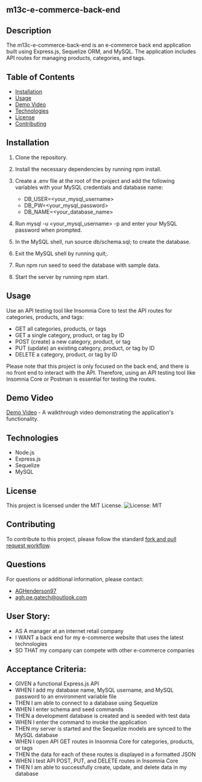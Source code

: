 ## m13c-e-commerce-back-end


## Description

The m13c-e-commerce-back-end is an e-commerce back end application built using Express.js, Sequelize ORM, and MySQL. The application includes API routes for managing products, categories, and tags.


## Table of Contents

- [Installation](#installation)
- [Usage](#usage)
- [Demo Video](#demo-video)
- [Technologies](#technologies)
- [License](#license)
- [Contributing](#contributing)


## Installation

1. Clone the repository.
2. Install the necessary dependencies by running npm install.
3. Create a .env file at the root of the project and add the following variables with your MySQL credentials and database name:  

    - DB_USER=<your_mysql_username>              
    - DB_PW=<your_mysql_password>
    - DB_NAME=<your_database_name>

4. Run mysql -u <your_mysql_username> -p and enter your MySQL password when prompted.
5. In the MySQL shell, run source db/schema.sql; to create the database.
6. Exit the MySQL shell by running quit;.
7. Run npm run seed to seed the database with sample data.
8. Start the server by running npm start.


## Usage

Use an API testing tool like Insomnia Core to test the API routes for categories, products, and tags:

- GET all categories, products, or tags
- GET a single category, product, or tag by ID
- POST (create) a new category, product, or tag
- PUT (update) an existing category, product, or tag by ID
- DELETE a category, product, or tag by ID

Please note that this project is only focused on the back end, and there is no front end to interact with the API. Therefore, using an API testing tool like Insomnia Core or Postman is essential for testing the routes.


## Demo Video

[Demo Video](https://) - A walkthrough video demonstrating the application's functionality.


## Technologies

- Node.js
- Express.js
- Sequelize
- MySQL


## License

This project is licensed under the MIT License.
![License: MIT](https://img.shields.io/badge/License-MIT-green.svg)


## Contributing

To contribute to this project, please follow the standard [fork and pull request workflow](https://docs.github.com/en/pull-requests/collaborating-with-pull-requests/working-with-forks/about-forks).


## Questions

For questions or additional information, please contact:

- [AGHenderson97](https://github.com/AGHenderson97)
- agh.pe.gatech@outlook.com


## User Story:

- AS A manager at an internet retail company
- I WANT a back end for my e-commerce website that uses the latest technologies
- SO THAT my company can compete with other e-commerce companies

## Acceptance Criteria:

- GIVEN a functional Express.js API
- WHEN I add my database name, MySQL username, and MySQL password to an environment variable file
- THEN I am able to connect to a database using Sequelize
- WHEN I enter schema and seed commands
- THEN a development database is created and is seeded with test data
- WHEN I enter the command to invoke the application
- THEN my server is started and the Sequelize models are synced to the MySQL database
- WHEN I open API GET routes in Insomnia Core for categories, products, or tags
- THEN the data for each of these routes is displayed in a formatted JSON
- WHEN I test API POST, PUT, and DELETE routes in Insomnia Core
- THEN I am able to successfully create, update, and delete data in my database
